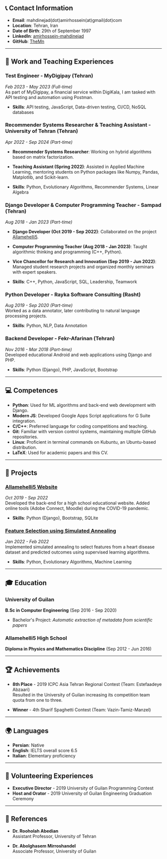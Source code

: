 <h1 style="display:none">TheMn – Cloud Backend Engineer</h1>

## 📞 Contact Information

- **Email**: mahdinejad(dot)amirhossein(at)gmail(dot)com
- **Location**: Tehran, Iran
- **Date of Birth**: 29th of September 1997
- **LinkedIn**: [amirhossein-mahdinejad](https://www.linkedin.com/in/amirhossein-mahdinejad/)
- **GitHub**: [TheMn](https://github.com/TheMn)

---

## 💼 Work and Teaching Experiences

### Test Engineer - MyDigipay (Tehran)  
*Feb 2023 - May 2023 (Full-time)*  
As part of MyDigipay, a financial service within DigiKala, I am tasked with API testing and automation using Postman.

- **Skills**: API testing, JavaScript, Data-driven testing, CI/CD, NoSQL databases

### Recommender Systems Researcher & Teaching Assistant - University of Tehran (Tehran) 
*Apr 2022 - Sep 2024 (Part-time)*  
- **Recommender Systems Researcher**: Working on hybrid algorithms based on matrix factorization.  
- **Teaching Assistant (Spring 2022)**: Assisted in Applied Machine Learning, mentoring students on Python packages like Numpy, Pandas, Matplotlib, and Scikit-learn.

- **Skills**: Python, Evolutionary Algorithms, Recommender Systems, Linear Algebra

### Django Developer & Computer Programming Teacher - Sampad (Tehran)  
*Aug 2018 - Jan 2023 (Part-time)*  
- **Django Developer (Oct 2019 - Sep 2022)**: Collaborated on the project [Allamehelli5](http://allamehelli5.ir).  
- **Computer Programming Teacher (Aug 2018 - Jan 2023)**: Taught algorithmic thinking and programming (C++, Python).  
- **Vice Chancellor for Research and Innovation (Sep 2019 - Jun 2022)**: Managed student research projects and organized monthly seminars with expert speakers.

- **Skills**: C++, Python, JavaScript, SQL, Leadership, Teamwork

### Python Developer - Rayka Software Consulting (Rasht)  
*Aug 2019 - Sep 2020 (Part-time)*  
Worked as a data annotator, later contributing to natural language processing projects.

- **Skills**: Python, NLP, Data Annotation

### Backend Developer - Fekr-Afarinan (Tehran)  
*Nov 2016 - Mar 2018 (Part-time)*  
Developed educational Android and web applications using Django and PHP.

- **Skills**: Python (Django), PHP, JavaScript, Bootstrap

---

## 💻 Competences

- **Python**: Used for ML algorithms and back-end web development with Django.  
- **Modern JS**: Developed Google Apps Script applications for G Suite integration.  
- **C/C++**: Preferred language for coding competitions and teaching.  
- **Git**: Familiar with version control systems, maintaining multiple GitHub repositories.  
- **Linux**: Proficient in terminal commands on Kubuntu, an Ubuntu-based distribution.  
- **LaTeX**: Used for academic papers and this CV.

---

## 🚀 Projects

### [Allamehelli5 Website](https://github.com/TheMn/internet-engineering-project)  
*Oct 2019 - Sep 2022*  
Developed the back-end for a high school educational website. Added online tools (Adobe Connect, Moodle) during the COVID-19 pandemic.

- **Skills**: Python (Django), Bootstrap, SQLite

### [Feature Selection using Simulated Annealing](https://github.com/TheMn/Feature-Selection-using-Simulated-Annealing)  
*Jan 2022 - Feb 2022*  
Implemented simulated annealing to select features from a heart disease dataset and predicted outcomes using supervised learning algorithms.

- **Skills**: Python, Evolutionary Algorithms, Machine Learning

---

## 🎓 Education

### University of Guilan  
**B.Sc in Computer Engineering** (Sep 2016 - Sep 2020)  
- Bachelor's Project: *Automatic extraction of metadata from scientific papers*

### Allamehelli5 High School  
**Diploma in Physics and Mathematics Discipline** (Sep 2012 - Jun 2016)

---

## 🏆 Achievements

- **8th Place** - 2019 ICPC Asia Tehran Regional Contest (Team: Estefaadeye Abzaari)  
  Resulted in the University of Guilan increasing its competition team quota from one to three.

- **Winner** - 4th Sharif Spaghetti Contest (Team: Vazin-Tamiz-Manzel)

---

## 🌍 Languages

- **Persian**: Native
- **English**: IELTS overall score 6.5
- **Italian**: Elementary proficiency

---

## 🎤 Volunteering Experiences

- **Executive Director** - 2019 University of Guilan Programming Contest  
- **Host and Orator** - 2019 University of Guilan Engineering Graduation Ceremony

---

## 📝 References

- **Dr. Rooholah Abedian**  
Assistant Professor, University of Tehran  

- **Dr. Abolghasem Mirroshandel**  
Associate Professor, University of Guilan  
